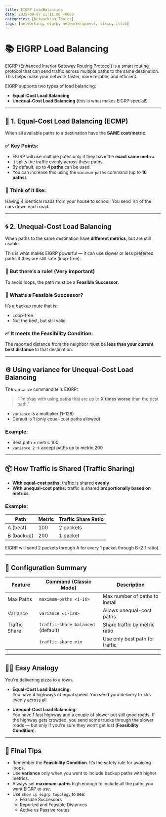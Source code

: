 ```yaml
---
title: EIGRP LoadBalancing
date: 2025-09-07 11:11:00 +0000
categories: [Networking_Topics]
tags: [networking, eigrp, networkengineer, cisco, itlab]
---
```


# 📚 EIGRP Load Balancing

EIGRP (Enhanced Interior Gateway Routing Protocol) is a smart routing protocol that can send traffic across multiple paths to the same destination. This helps make your network faster, more reliable, and efficient.

EIGRP supports two types of load balancing:

- **Equal-Cost Load Balancing**
- **Unequal-Cost Load Balancing** (this is what makes EIGRP special!)

---

## 🔁 1. Equal-Cost Load Balancing (ECMP)

When all available paths to a destination have the **SAME cost/metric**.

### ✅ Key Points:
- EIGRP will use multiple paths only if they have the **exact same metric**.
- It splits the traffic evenly across these paths.
- By default, up to **4 paths** can be used.
- You can increase this using the `maximum-paths` command (up to **16 paths**).

### 🧠 Think of it like:
Having 4 identical roads from your house to school. You send 1/4 of the cars down each road.

---

## 🌀 2. Unequal-Cost Load Balancing

When paths to the same destination have **different metrics**, but are still usable.

This is what makes EIGRP powerful — it can use slower or less preferred paths if they are still safe (loop-free).

### 🚨 But there’s a rule! (Very important)

To avoid loops, the path must be a **Feasible Successor**.

### 🔐 What’s a Feasible Successor?

It’s a backup route that is:
- Loop-free
- Not the best, but still valid

### ✅ It meets the Feasibility Condition:

The reported distance from the neighbor must be **less than your current best distance** to that destination.

---

## ⚙️ Using variance for Unequal-Cost Load Balancing

The `variance` command tells EIGRP:

> “I’m okay with using paths that are up to **X times worse** than the best path.”

- `variance` is a multiplier (1–128)
- Default is 1 (only equal-cost paths allowed)

### Example:

- Best path = metric 100
- `variance 2` → accept paths up to metric 200

---

## 📦 How Traffic is Shared (Traffic Sharing)

- **With equal-cost paths:** traffic is shared **evenly**.
- **With unequal-cost paths:** traffic is shared **proportionally based on metrics**.

### Example:

| Path | Metric | Traffic Share Ratio |
|-------|--------|---------------------|
| A (best) | 100    | 2 packets            |
| B (backup) | 200    | 1 packet             |

EIGRP will send 2 packets through A for every 1 packet through B (2:1 ratio).

---

## 🧰 Configuration Summary

| Feature         | Command (Classic Mode)         | Description                          |
|-----------------|-------------------------------|------------------------------------|
| Max Paths       | `maximum-paths <1-16>`         | Max number of paths to install     |
| Variance        | `variance <1-128>`             | Allows unequal-cost paths           |
| Traffic Share   | `traffic-share balanced` (default) | Share traffic by metric ratio  |
|                 | `traffic-share min`            | Use only best path for traffic      |

---

## 👨‍🏫 Easy Analogy

You're delivering pizza to a town.

- **Equal-Cost Load Balancing:**  
  You have 4 highways of equal speed. You send your delivery trucks evenly across all.

- **Unequal-Cost Load Balancing:**  
  You have 1 fast highway and a couple of slower but still good roads. If the highway gets crowded, you send some trucks through the slower roads — but only if you're sure they won’t get lost (**Feasibility Condition**).

---

## 🧠 Final Tips

- Remember the **Feasibility Condition**. It’s the safety rule for avoiding loops.
- Use **variance** only when you want to include backup paths with higher metrics.
- Always set **maximum-paths** high enough to include all the paths you want EIGRP to use.
- Use `show ip eigrp topology` to see:
  - Feasible Successors
  - Reported and Feasible Distances
  - Active vs Passive routes
